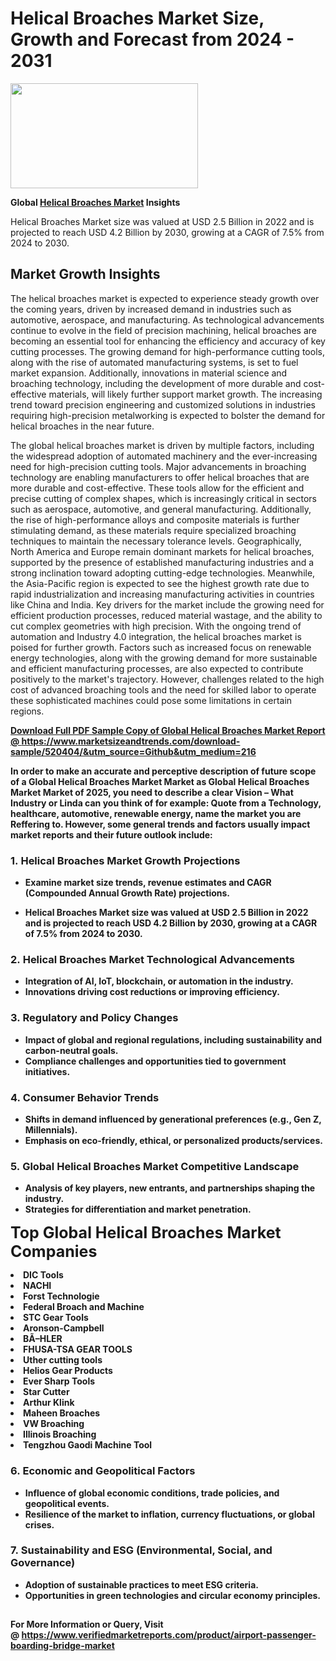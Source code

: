 <H1>Helical Broaches Market Size, Growth and Forecast from 2024 - 2031</H1><img class="aligncenter size-medium wp-image-584254" src="https://thirdeyenews.in/wp-content/uploads/2024/09/Global-Market-Research-300x168.jpeg" alt="" width="300" height="168" /><p><strong>Global&nbsp;<a href="https://www.marketsizeandtrends.com/download-sample/520404/&amp;utm_source=Github&utm_medium=216">Helical Broaches Market</a> Insights</strong></p><p>Helical Broaches Market size was valued at USD 2.5 Billion in 2022 and is projected to reach USD 4.2 Billion by 2030, growing at a CAGR of 7.5% from 2024 to 2030.</p><p><h2>Market Growth Insights</h2> <p>The helical broaches market is expected to experience steady growth over the coming years, driven by increased demand in industries such as automotive, aerospace, and manufacturing. As technological advancements continue to evolve in the field of precision machining, helical broaches are becoming an essential tool for enhancing the efficiency and accuracy of key cutting processes. The growing demand for high-performance cutting tools, along with the rise of automated manufacturing systems, is set to fuel market expansion. Additionally, innovations in material science and broaching technology, including the development of more durable and cost-effective materials, will likely further support market growth. The increasing trend toward precision engineering and customized solutions in industries requiring high-precision metalworking is expected to bolster the demand for helical broaches in the near future.</p> <p><strong><a href="#"></a></strong></p> <p>The global helical broaches market is driven by multiple factors, including the widespread adoption of automated machinery and the ever-increasing need for high-precision cutting tools. Major advancements in broaching technology are enabling manufacturers to offer helical broaches that are more durable and cost-effective. These tools allow for the efficient and precise cutting of complex shapes, which is increasingly critical in sectors such as aerospace, automotive, and general manufacturing. Additionally, the rise of high-performance alloys and composite materials is further stimulating demand, as these materials require specialized broaching techniques to maintain the necessary tolerance levels. Geographically, North America and Europe remain dominant markets for helical broaches, supported by the presence of established manufacturing industries and a strong inclination toward adopting cutting-edge technologies. Meanwhile, the Asia-Pacific region is expected to see the highest growth rate due to rapid industrialization and increasing manufacturing activities in countries like China and India. Key drivers for the market include the growing need for efficient production processes, reduced material wastage, and the ability to cut complex geometries with high precision. With the ongoing trend of automation and Industry 4.0 integration, the helical broaches market is poised for further growth. Factors such as increased focus on renewable energy technologies, along with the growing demand for more sustainable and efficient manufacturing processes, are also expected to contribute positively to the market's trajectory. However, challenges related to the high cost of advanced broaching tools and the need for skilled labor to operate these sophisticated machines could pose some limitations in certain regions.</p> <p><strong><a href="#"></p><p><span class=""><strong>Download Full PDF Sample Copy of Global Helical Broaches Market Report</strong> @ <a href="https://www.marketsizeandtrends.com/download-sample/520404/&amp;utm_source=Github&utm_medium=216" target="_blank">https://www.marketsizeandtrends.com/download-sample/520404/&amp;utm_source=Github&utm_medium=216</a></span></p><p>In order to make an accurate and perceptive description of future scope of a Global&nbsp;Helical Broaches Market Market as Global&nbsp;Helical Broaches Market Market of 2025, you need to describe a clear Vision &ndash; What Industry or Linda can you think of for example: Quote from a Technology, healthcare, automotive, renewable energy, name the market you are Reffering to. However, some general trends and factors usually impact market reports and their future outlook include:</p><h3>1.&nbsp;<strong>Helical Broaches Market Growth Projections</strong></h3><ul><li>Examine market size trends, revenue estimates and CAGR (Compounded Annual Growth Rate) projections.</li><li><p>Helical Broaches Market size was valued at USD 2.5 Billion in 2022 and is projected to reach USD 4.2 Billion by 2030, growing at a CAGR of 7.5% from 2024 to 2030.</p></li></ul><h3>2.&nbsp;<strong>Helical Broaches Market Technological Advancements</strong></h3><ul><li>Integration of AI, IoT, blockchain, or automation in the industry.</li><li>Innovations driving cost reductions or improving efficiency.</li></ul><h3>3.&nbsp;<strong>Regulatory and Policy Changes</strong></h3><ul><li>Impact of global and regional regulations, including sustainability and carbon-neutral goals.</li><li>Compliance challenges and opportunities tied to government initiatives.</li></ul><h3>4.&nbsp;<strong>Consumer Behavior Trends</strong></h3><ul><li>Shifts in demand influenced by generational preferences (e.g., Gen Z, Millennials).</li><li>Emphasis on eco-friendly, ethical, or personalized products/services.</li></ul><h3>5.&nbsp;<strong>Global Helical Broaches Market Competitive Landscape</strong></h3><ul><li>Analysis of key players, new entrants, and partnerships shaping the industry.</li><li>Strategies for differentiation and market penetration.</li></ul><p data-pm-slice="1 1 []"><span style="color: inherit; font-family: inherit; font-size: 25px;">Top Global Helical Broaches Market Companies</span></p><div class="" data-test-id=""><p><li>DIC Tools</li><li> NACHI</li><li> Forst Technologie</li><li> Federal Broach and Machine</li><li> STC Gear Tools</li><li> Aronson-Campbell</li><li> BÃ–HLER</li><li> FHUSA-TSA GEAR TOOLS</li><li> Uther cutting tools</li><li> Helios Gear Products</li><li> Ever Sharp Tools</li><li> Star Cutter</li><li> Arthur Klink</li><li> Maheen Broaches</li><li> VW Broaching</li><li> Illinois Broaching</li><li> Tengzhou Gaodi Machine Tool</li></p></div><h3>6.&nbsp;<strong>Economic and Geopolitical Factors</strong></h3><ul><li>Influence of global economic conditions, trade policies, and geopolitical events.</li><li>Resilience of the market to inflation, currency fluctuations, or global crises.</li></ul><h3>7.&nbsp;<strong>Sustainability and ESG (Environmental, Social, and Governance)</strong></h3><ul><li>Adoption of sustainable practices to meet ESG criteria.</li><li>Opportunities in green technologies and circular economy principles.</li></ul><h2><strong style="font-size: 14px;">For More Information or Query, Visit @&nbsp;</strong><a style="background-color: #ffffff; font-size: 14px;" href="https://www.marketsizeandtrends.com/report/helical-broaches-market/" target="_blank">https://www.verifiedmarketreports.com/product/airport-passenger-boarding-bridge-market</a></h2>
